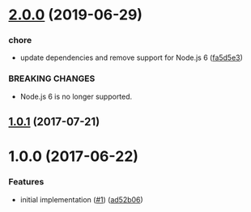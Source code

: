 # [2.0.0](https://github.com/mljs/regression-robust-polynomial/compare/v1.0.1...v2.0.0) (2019-06-29)


### chore

* update dependencies and remove support for Node.js 6 ([fa5d5e3](https://github.com/mljs/regression-robust-polynomial/commit/fa5d5e3))


### BREAKING CHANGES

* Node.js 6 is no longer supported.



<a name="1.0.1"></a>
## [1.0.1](https://github.com/mljs/regression-robust-polynomial/compare/v1.0.0...v1.0.1) (2017-07-21)



<a name="1.0.0"></a>
# 1.0.0 (2017-06-22)


### Features

* initial implementation ([#1](https://github.com/mljs/regression-robust-polynomial/issues/1)) ([ad52b06](https://github.com/mljs/regression-robust-polynomial/commit/ad52b06))



